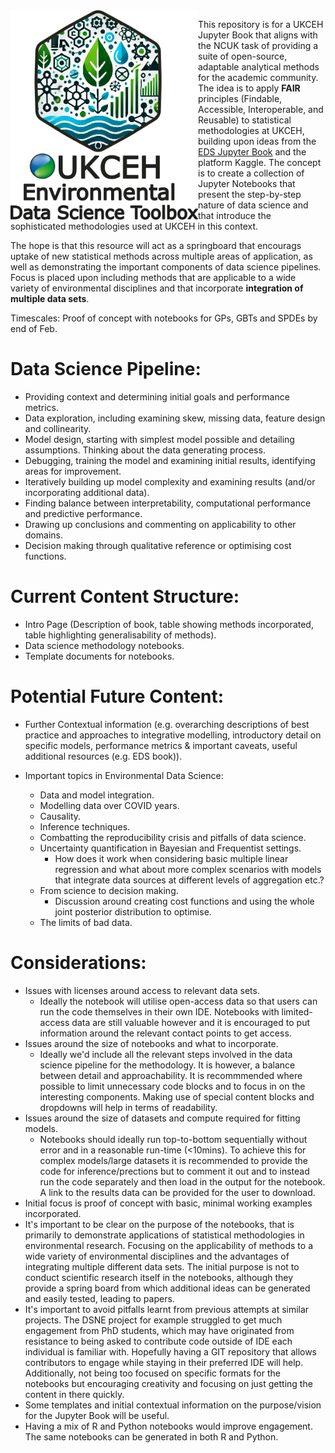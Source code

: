 <img align="left" width=300 src="UKCEH_EDST_Logo.png">

This repository is for a UKCEH Jupyter Book that aligns with the NCUK task of providing a suite of open-source, adaptable analytical methods for the academic community. The idea is to apply **FAIR** principles (Findable, Accessible, Interoperable, and Reusable) to statistical methodologies at UKCEH, building upon ideas from the [EDS Jupyter Book](https://edsbook.org/notebooks/gallery) and the platform Kaggle. The concept is to create a collection of Jupyter Notebooks that present the step-by-step nature of data science and that introduce the sophisticated methodologies used at UKCEH in this context.

The hope is that this resource will act as a springboard that encourags uptake of new statistical methods across multiple areas of application, as well as demonstrating the important components of data science pipelines. Focus is placed upon including methods that are applicable to a wide variety of environmental disciplines and that incorporate **integration of multiple data sets**. 

Timescales: Proof of concept with notebooks for GPs, GBTs and SPDEs by end of Feb.

# Data Science Pipeline:
- Providing context and determining initial goals and performance metrics.
- Data exploration, including examining skew, missing data, feature design and collinearity.
- Model design, starting with simplest model possible and detailing assumptions. Thinking about the data generating process.
- Debugging, training the model and examining initial results, identifying areas for improvement.
- Iteratively building up model complexity and examining results (and/or incorporating additional data).
- Finding balance between interpretability, computational performance and predictive performance.
- Drawing up conclusions and commenting on applicability to other domains.
- Decision making through qualitative reference or optimising cost functions.  


# Current Content Structure:
- Intro Page (Description of book, table showing methods incorporated, table highlighting generalisability of methods).
- Data science methodology notebooks.
- Template documents for notebooks. 

# Potential Future Content:
- Further Contextual information (e.g. overarching descriptions of best practice and approaches to integrative modelling, introductory detail on specific models, performance metrics & important caveats, useful additional resources (e.g. EDS book)). 

- Important topics in Environmental Data Science:
    - Data and model integration. 
    - Modelling data over COVID years.
    - Causality.
    - Inference techniques.
    - Combatting the reproducibility crisis and pitfalls of data science.
    - Uncertainty quantification in Bayesian and Frequentist settings. 
        - How does it work when considering basic multiple linear regression and what about more complex scenarios with models that integrate data sources at different levels of aggregation etc.? 
    - From science to decision making.
        - Discussion around creating cost functions and using the whole joint posterior distribution to optimise.
    - The limits of bad data.

# Considerations:
- Issues with licenses around access to relevant data sets.
    - Ideally the notebook will utilise open-access data so that users can run the code themselves in their own IDE. Notebooks with limited-access data are still valuable however and it is encouraged to put information around the relevant contact points to get access.   
- Issues around the size of notebooks and what to incorporate. 
    - Ideally we'd include all the relevant steps involved in the data science pipeline for the methodology. It is however, a balance between detail and approachability. It is recommmended where possible to limit unnecessary code blocks and to focus in on the interesting components. Making use of special content blocks and dropdowns will help in terms of readability.
- Issues around the size of datasets and compute required for fitting models. 
    - Notebooks should ideally run top-to-bottom sequentially without error and in a reasonable run-time (<10mins). To achieve this for complex models/large datasets it is recommended to provide the code for inference/prections but to comment it out and to instead run the code separately and then load in the output for the notebook. A link to the results data can be provided for the user to download.  
- Initial focus is proof of concept with basic, minimal working examples incorporated.
- It's important to be clear on the purpose of the notebooks, that is primarily to demonstrate applications of statistical methodologies in environmental research. Focusing on the applicability of methods to a wide variety of environmental disciplines and the advantages of integrating multiple different data sets. The initial purpose is not to conduct scientific research itself in the notebooks, although they provide a spring board from which additional ideas can be generated and easily tested, leading to papers.  
- It's important to avoid pitfalls learnt from previous attempts at similar projects. The DSNE project for example struggled to get much engagement from PhD students, which may have originated from resistance to being asked to contribute code outside of IDE each individual is familiar with. Hopefully having a GIT repository that allows contributors to engage while staying in their preferred IDE will help. Additionally, not being too focused on specific formats for the notebooks but encouraging creativity and focusing on just getting the content in there quickly. 
- Some templates and initial contextual information on the purpose/vision for the Jupyter Book will be useful. 
- Having a mix of R and Python notebooks would improve engagement. The same notebooks can be generated in both R and Python. 

